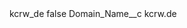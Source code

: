 <?xml version="1.0" encoding="UTF-8"?>
<CustomMetadata xmlns="http://soap.sforce.com/2006/04/metadata" xmlns:xsi="http://www.w3.org/2001/XMLSchema-instance" xmlns:xsd="http://www.w3.org/2001/XMLSchema">
    <label>kcrw_de</label>
    <protected>false</protected>
    <values>
        <field>Domain_Name__c</field>
        <value xsi:type="xsd:string">kcrw.de</value>
    </values>
</CustomMetadata>

